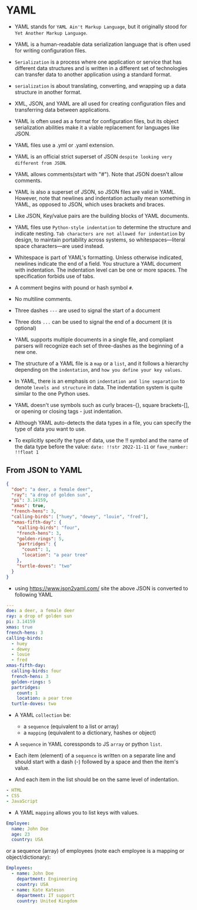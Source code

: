 # YAML

- YAML stands for `YAML Ain't Markup Language`, but it originally stood for `Yet Another Markup Language`.

- YAML is a human-readable data serialization language that is often used for writing configuration files.

- `Serialization` is a process where one application or service that has different data structures and is written in a different set of technologies can transfer data to another application using a standard format.

- `serialization` is about translating, converting, and wrapping up a data structure in another format.

- XML, JSON, and YAML are all used for creating configuration files and transferring data between applications.

- YAML is often used as a format for configuration files, but its object serialization abilities make it a viable replacement for languages like JSON.

- YAML files use a .yml or .yaml extension.

- YAML is an official strict superset of JSON `despite looking very different from JSON`.

- YAML allows comments(start with "#"). Note that JSON doesn't allow comments.

- YAML is also a superset of JSON, so JSON files are valid in YAML. However, note that newlines and indentation actually mean something in YAML, as opposed to JSON, which uses brackets and braces.

- Like JSON, Key/value pairs are the building blocks of YAML documents.

- YAML files use `Python-style indentation` to determine the structure and indicate nesting. `Tab characters are not allowed for indentation` by design, to maintain portability across systems, so whitespaces—literal space characters—are used instead.

- Whitespace is part of YAML's formatting. Unless otherwise indicated, newlines indicate the end of a field. You structure a YAML document with indentation. The indentation level can be one or more spaces. The specification forbids use of tabs.

- A comment begins with pound or hash symbol `#`.

- No multiline comments.

- Three dashes `---` are used to signal the start of a document

- Three dots `...` can be used to signal the end of a document (it is optional)

- YAML supports multiple documents in a single file, and compliant parsers will recognize each set of three-dashes as the beginning of a new one.

- The structure of a YAML file is a `map` or a `list`, and it follows a hierarchy depending on the `indentation`, and `how you define your key values`.

- In YAML, there is an emphasis on `indentation and line separation` to denote `levels and structure` in data. The indentation system is quite similar to the one Python uses.

- YAML doesn't use symbols such as curly braces-{}, square brackets-[], or opening or closing tags - just indentation.

- Although YAML auto-detects the data types in a file, you can specify the type of data you want to use.

- To explicitly specify the type of data, use the !! symbol and the name of the data type before the value:
  `date: !!str 2022-11-11` or `fave_number: !!float 1`

## From JSON to YAML

```json
{
  "doe": "a deer, a female deer",
  "ray": "a drop of golden sun",
  "pi": 3.14159,
  "xmas": true,
  "french-hens": 3,
  "calling-birds": ["huey", "dewey", "louie", "fred"],
  "xmas-fifth-day": {
    "calling-birds": "four",
    "french-hens": 3,
    "golden-rings": 5,
    "partridges": {
      "count": 1,
      "location": "a pear tree"
    },
    "turtle-doves": "two"
  }
}
```

- using https://www.json2yaml.com/ site the above JSON is converted to following YAML

```yaml
---
doe: a deer, a female deer
ray: a drop of golden sun
pi: 3.14159
xmas: true
french-hens: 3
calling-birds:
  - huey
  - dewey
  - louie
  - fred
xmas-fifth-day:
  calling-birds: four
  french-hens: 3
  golden-rings: 5
  partridges:
    count: 1
    location: a pear tree
  turtle-doves: two
```

- A YAML `collection` be:

  - a `sequence` (equivalent to a list or array)
  - a `mapping` (equivalent to a dictionary, hashes or object)

- A `sequence` in YAML coressponds to JS `array` or python `list`.

- Each item (element) of a `sequence` is written on a separate line and should start with a dash (-) followed by a space and then the item's value.

- And each item in the list should be on the same level of indentation.

```yaml
- HTML
- CSS
- JavaScript
```

- A YAML `mapping` allows you to list keys with values.

```yaml
Employee:
  name: John Doe
  age: 23
  country: USA
```

or a sequence (array) of employees (note each employee is a mapping or object/dictionary):

```yaml
Employees:
  - name: John Doe
    department: Engineering
    country: USA
  - name: Kate Kateson
    department: IT support
    country: United Kingdom
```
